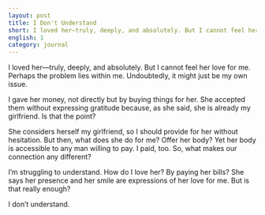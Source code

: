 ```yaml
---
layout: post
title: I Don't Understand
short: I loved her—truly, deeply, and absolutely. But I cannot feel her love for me. Perhaps the problem lies within me
english: 1
category: journal
---
```


I loved her—truly, deeply, and absolutely. But I cannot feel her love for me. Perhaps the problem lies within me. Undoubtedly, it might just be my own issue.

I gave her money, not directly but by buying things for her. She accepted them without expressing gratitude because, as she said, she is already my girlfriend. Is that the point?

She considers herself my girlfriend, so I should provide for her without hesitation. But then, what does she do for me? Offer her body? Yet her body is accessible to any man willing to pay. I paid, too. So, what makes our connection any different?

I’m struggling to understand. How do I love her? By paying her bills? She says her presence and her smile are expressions of her love for me. But is that really enough?

I don’t understand.